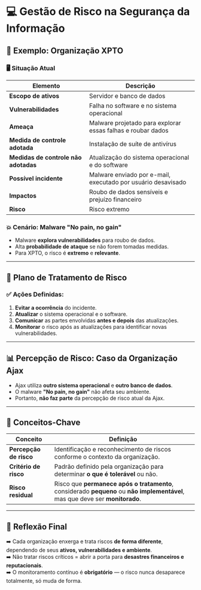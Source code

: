 # &#x1F4BB; Gestão de Risco na Segurança da Informação

## &#x1F6A8; Exemplo: Organização XPTO

### &#x1F5A5;&#xFE0F; Situação Atual

| Elemento                              | Descrição |
|---------------------------------------|-----------|
| **Escopo de ativos**                 | Servidor e banco de dados |
| **Vulnerabilidades**                 | Falha no software e no sistema operacional |
| **Ameaça**                           | Malware projetado para explorar essas falhas e roubar dados |
| **Medida de controle adotada**       | Instalação de suíte de antivírus |
| **Medidas de controle não adotadas** | Atualização do sistema operacional e do software |
| **Possível incidente**               | Malware enviado por e-mail, executado por usuário desavisado |
| **Impactos**                         | Roubo de dados sensíveis e prejuízo financeiro |
| **Risco**                            | Risco extremo |

### &#x1F4A5; Cenário: Malware "No pain, no gain"

- Malware **explora vulnerabilidades** para roubo de dados.
- Alta **probabilidade de ataque** se não forem tomadas medidas.
- Para XPTO, o risco é **extremo** e **relevante**.

---

## &#x1F527; Plano de Tratamento de Risco

### ✅ Ações Definidas:
1. **Evitar a ocorrência** do incidente.
2. **Atualizar** o sistema operacional e o software.
3. **Comunicar** as partes envolvidas **antes e depois** das atualizações.
4. **Monitorar** o risco após as atualizações para identificar novas vulnerabilidades.

---

## &#x1F4CA; Percepção de Risco: Caso da Organização Ajax

- Ajax utiliza **outro sistema operacional** e **outro banco de dados**.
- O malware **"No pain, no gain"** não afeta seu ambiente.
- Portanto, **não faz parte** da percepção de risco atual da Ajax.

---

## &#x1F52C; Conceitos-Chave

| Conceito                | Definição |
|------------------------|-----------|
| **Percepção de risco** | Identificação e reconhecimento de riscos conforme o contexto da organização. |
| **Critério de risco**  | Padrão definido pela organização para determinar **o que é tolerável** ou não. |
| **Risco residual**     | Risco que **permanece após o tratamento**, considerado **pequeno** ou **não implementável**, mas que deve ser **monitorado**. |

---

## &#x1F9E0; Reflexão Final

➡️ Cada organização enxerga e trata riscos **de forma diferente**, dependendo de seus **ativos, vulnerabilidades e ambiente**.  
➡️ Não tratar riscos críticos = abrir a porta para **desastres financeiros e reputacionais**.  
➡️ O monitoramento contínuo é **obrigatório** — o risco nunca desaparece totalmente, só muda de forma.  

